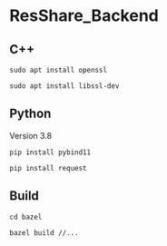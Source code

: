 # ResShare_Backend

## C++
`sudo apt install openssl`

`sudo apt install libssl-dev`

## Python
Version 3.8

`pip install pybind11`

`pip install request`

## Build
`cd bazel`

`bazel build //...`
